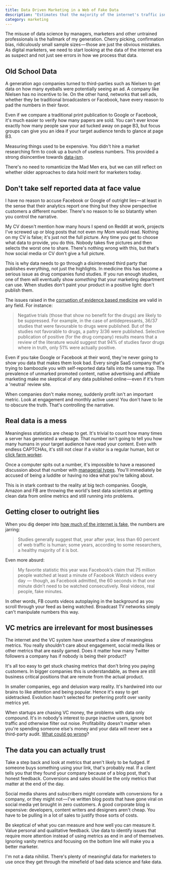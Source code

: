 ```yaml
---
title: Data Driven Marketing in a Web of Fake Data 
description: "Estimates that the majority of the internet's traffic isn't human shouldn't put marketers off of being data-driven. Instead focus on the metrics that matter and learn what to be sceptical of."
category: marketing 
---
```



The misuse of data science by managers, marketers and other untrained professionals is the hallmark of my generation. Cherry picking, confirmation bias, ridiculously small sample sizes&#x200A;—&#x200A;those are just the obvious mistakes. As digital marketers, we need to start looking at the data of the internet era as suspect and not just see errors in how we process that data. 

## Old School Data 

A generation ago companies turned to third-parties such as Nielsen to get data on how many eyeballs were potentially seeing an ad. A company like Nielsen has no incentive to lie. On the other hand, networks that sell ads, whether they be traditional broadcasters or Facebook, have every reason to pad the numbers in their favor. 

Even if we compare a traditional print publication to Google or Facebook, it's much easier to verify how many papers are sold. You can't ever know exactly how many people saw your ad tucked away on page B3, but focus groups can give you an idea if your target audience tends to glance at page B3. 

Measuring things used to be expensive. You didn't hire a market researching firm to cook up a bunch of useless numbers. This provided a strong disincentive towards [data-ism][adt]. 

There's no need to romanticize the Mad Men era, but we can still reflect on whether older approaches to data hold merit for marketers today. 

## Don't take self reported data at face value 

I have no reason to accuse Facebook or Google of outright lies&#x200A;—&#x200A;at least in the sense that their analytics report one thing but they show perspective customers a different number. There's no reason to lie so blatantly when you control the narrative. 

My CV doesn't mention how many hours I spend on Reddit at work, projects I've screwed up or blog posts that not even my Mom would read. Nothing on my CV is false; it's just not the full picture. Any time you get to choose what data to provide, you do this. Nobody takes five pictures and then selects the worst one to share. There's nothing wrong with this, but that's how social media or CV don't give a full picture. 

This is why data needs to go through a disinterested third party that publishes everything, not just the highlights. In medicine this has become a serious issue as drug companies fund studies. If you run enough studies, one of them will eventually show *something* that your marketing department can use. When studies don't paint your product in a positive light: don't publish them. 

The issues raised in the [corruption of evidence based medicine][cem] are valid in any field. For instance:  

> Negative trials (those that show no benefit for the drugs) are likely to be suppressed. For example, in the case of antidepressants, 36/37 studies that were favourable to drugs were published. But of the studies not favorable to drugs, a paltry 3/36 were published. Selective publication of positive (for the drug company) results means that a review of the literature would suggest that 94% of studies favor drugs where in truth, only 51% were actually positive.

Even if you take Google or Facebook at their word, they're never going to show you data that makes them look bad. Every single SaaS company that's trying to bamboozle you with self-reported data falls into the same trap. The prevalence of unmarked promoted content, native advertising and affiliate marketing make me skeptical of any data published online&#x200A;—&#x200A;even if it's from a 'neutral' review site. 

When companies don't make money, suddenly profit isn't an important metric. Look at engagement and monthly active users! You don't have to lie to obscure the truth. That's controlling the narrative.   

## Real data is a mess 

Meaningless statistics are cheap to get. It's trivial to count how many times a server has generated a webpage. That number isn't going to tell you how many humans in your target audience have read your content. Even with endless CAPTCHAs, it's still not clear if a visitor is a regular human, bot or [click farm worker][cfw].

Once a computer spits out a number, it's impossible to have a reasoned discussion about that number with [managerial types][iyi]. You'll immediately be accused of being a luddite or having no idea what you're talking about. 

This is in stark contrast to the reality at big tech companies. Google, Amazon and FB are throwing the world's best data scientists at getting clean data from online metrics and still running into problems. 

## Getting closer to outright lies 

When you dig deeper into [how much of the internet is fake][mif], the numbers are jarring: 

> Studies generally suggest that, year after year, less than 60 percent of web traffic is human; some years, according to some researchers, a healthy majority of it is bot. 

Even more absurd: 

> My favorite statistic this year was Facebook’s claim that 75 million people watched at least a minute of Facebook Watch videos every day &#x200A;—&#x200A; though, as Facebook admitted, the 60 seconds in that one minute didn’t need to be watched consecutively. Real videos, real people, fake minutes.

In other words, FB counts videos autoplaying in the background as you scroll through your feed as being watched. Broadcast TV networks simply can't manipulate numbers this way. 

## VC metrics are irrelevant for most businesses 

The internet and the VC system have unearthed a slew of meaningless metrics. You really shouldn't care about engagement, social media likes or other metrics that are easily gamed. Does it matter how many Twitter followers a company has if nobody is being their product? 

It's all too easy to get stuck chasing metrics that don't bring you paying customers. In bigger companies this is understandable, as there are still business critical positions that are remote from the actual product. 

In smaller companies, ego and delusion warp reality. It's hardwired into our brains to like attention and being popular. Hence it's easy to get sidetracked. Evolution hasn't selected for preferring profit over vanity metrics yet. 

When startups are chasing VC money, the problems with data only compound. It's in nobody's interest to purge inactive users, ignore bot traffic and otherwise filter out noise. Profitability doesn't matter when you're spending someone else's money and your data will never see a third-party audit. [What could go wrong][ter]? 

## The data you can actually trust 

Take a step back and look at metrics that aren't likely to be fudged. If someone buys something using your link, that's probably real. If a client tells you that they found your company because of a blog post, that's honest feedback. Conversions and sales should be the only metrics that matter at the end of the day. 

Social media shares and subscribers might correlate with conversions for a company, or they might not&#x200A;—&#x200A;I've written blog posts that have gone viral on social media yet brought in zero customers. A good corporate blog is expensive: developers, content writers and designers aren't cheap. You have to be pulling in a lot of sales to justify those sorts of costs. 

Be skeptical of what you can measure and how well you can measure it. Value personal and qualitative feedback. Use data to identify issues that require more attention instead of using metrics as end in and of themselves. Ignoring vanity metrics and focusing on the bottom line will make you a better marketer.  

I'm not a data nihilist. There's plenty of meaningful data for marketers to use once they get through the minefield of bad data science and fake data. 

[adt]: /blog/dataism "The Absurdity of Data-ism"
[cem]: https://medium.com/@drjasonfung/the-corruption-of-evidence-based-medicine-killing-for-profit-41f2812b8704 "The Corruption of Evidence Based Medicine"
[cfw]: https://kotaku.com/inside-chinese-click-farms-1795287821 "Inside a Chinese Click Farm"
[iyi]: https://medium.com/incerto/the-intellectual-yet-idiot-13211e2d0577 "Intellectual Yet Idiot"
[mif]: http://nymag.com/intelligencer/2018/12/how-much-of-the-internet-is-fake.html "How Much of the Internet is Fake?"
[ter]: https://www.vanityfair.com/news/2016/09/elizabeth-holmes-theranos-exclusive "Theranos"